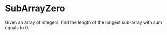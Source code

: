 # SubArrayZero
Given an array of integers, find the length of the longest sub-array with sum equals to 0.
